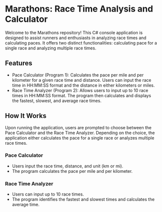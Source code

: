 # Marathons: Race Time Analysis and Calculator
Welcome to the Marathons repository! This C# console application is designed to assist runners and enthusiasts in analyzing race times and calculating paces. It offers two distinct functionalities: calculating pace for a single race and analyzing multiple race times.
## Features
* Pace Calculator (Program 1): Calculates the pace per mile and per kilometer for a given race time and distance. Users can input the race time in HH:MM:SS format and the distance in either kilometers or miles.
* Race Time Analyzer (Program 2): Allows users to input up to 10 race times in HH:MM:SS format. The program then calculates and displays the fastest, slowest, and average race times.
## How It Works
Upon running the application, users are prompted to choose between the Pace Calculator and the Race Time Analyzer. Depending on the choice, the application either calculates the pace for a single race or analyzes multiple race times.
### Pace Calculator
* Users input the race time, distance, and unit (km or mi).
* The program calculates the pace per mile and per kilometer.
### Race Time Analyzer
* Users can input up to 10 race times.
* The program identifies the fastest and slowest times and calculates the average time.
